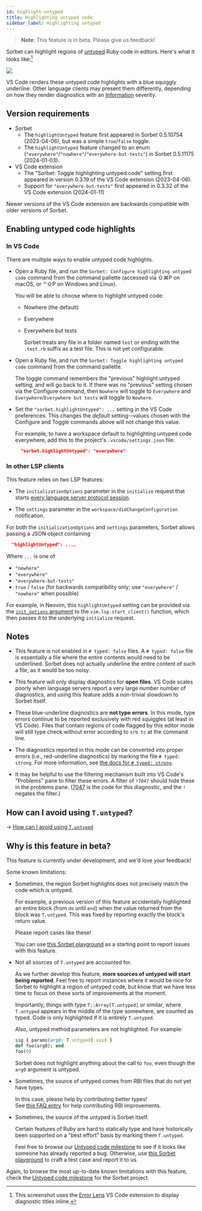 ```yaml
---
id: highlight-untyped
title: Highlighting untyped code
sidebar_label: Highlighting untyped
---
```


> **Note**: This feature is in beta. Please give us feedback!

Sorbet can highlight regions of [untyped] Ruby code in editors. Here's what it
looks like:[^1]

[untyped]: untyped.md

![](/img/highlight-untyped.png)

[^1]:
    This screenshot uses the [Error Lens] VS Code extension to display
    diagnostic titles inline.

[error lens]:
  https://marketplace.visualstudio.com/items?itemName=usernamehw.errorlens

VS Code renders these untyped code highlights with a blue squiggly underline.
Other language clients may present them differently, depending on how they
render diagnostics with an [Information] severity.

[information]:
  https://microsoft.github.io/language-server-protocol/specifications/lsp/3.17/specification/#diagnosticSeverity

## Version requirements

- Sorbet
  - The `highlightUntyped` feature first appeared in Sorbet 0.5.10754
    (2023-04-06), but was a simple `true`/`false` toggle.
  - The `highlightUntyped` feature changed to an enum
    (`"everywhere"`/`"nowhere"`/`"everywhere-but-tests"`) in Sorbet 0.5.11175
    (2024-01-03).
- VS Code extension
  - The "Sorbet: Toggle highlighting untyped code" setting first appeared in
    version 0.3.19 of the VS Code extension (2023-04-06).
  - Support for `"everywhere-but-tests"` first appeared in 0.3.32 of the VS Code
    extension (2024-01-11)

Newer versions of the VS Code extension are backwards compatible with older
versions of Sorbet.

## Enabling untyped code highlights

### In VS Code

There are multiple ways to enable untyped code highlights.

- Open a Ruby file, and run the `Sorbet: Configure highlighting untyped code`
  command from the command pallette (accessed via ⇧⌘P on macOS, or ⌃⇧P on
  Windows and Linux).

  You will be able to choose where to highlight untyped code:

  - Nowhere (the default)

  - Everywhere

  - Everywhere but tests

    Sorbet treats any file in a folder named `test` or ending with the
    `.test.rb` suffix as a test file. This is not yet configurable.

- Open a Ruby file, and run the `Sorbet: Toggle highlighting untyped code`
  command from the command pallette.

  The toggle command remembers the "previous" highlight untyped setting, and
  will go back to it. If there was no "previous" setting chosen via the
  Configure command, then `Nowhere` will toggle to `Everywhere` and
  `Everywhere`/`Everywhere but tests` will toggle to `Nowhere`.

- Set the `"sorbet.highlightUntyped": ...` setting in the VS Code preferences.
  This changes the _default_ setting--values chosen with the Configure and
  Toggle commands above will not change this value.

  For example, to have a workspace default to highlighting untyped code
  everywhere, add this to the project's `.vscode/settings.json` file:

  ```json
    "sorbet.highlightUntyped": "everywhere"
  ```

### In other LSP clients

This feature relies on two LSP features:

- The `initializationOptions` parameter in the `initialize` request that starts
  [every language server protocol session](https://microsoft.github.io/language-server-protocol/specifications/lsp/3.17/specification/#initialize).

- The `settings` parameter in the `workspace/didChangeConfiguration`
  notification.

For both the `initializationOptions` and `settings` parameters, Sorbet allows
passing a JSON object containing

```json
  "highlightUntyped": ...,
```

Where `...` is one of

- `"nowhere"`
- `"everywhere"`
- `"everywhere-but-tests"`
- `true` / `false` (for backwards compatibility only; use `"everywhere"` /
  `"nowhere"` when possible)

For example, in Neovim, this `highlightUntyped` setting can be provided via the
[`init_options` argument] to the `vim.lsp.start_client()` function, which then
passes it to the underlying `initialize` request.

[`init_options` argument]:
  https://neovim.io/doc/user/lsp.html#:~:text=initializationOptions

## Notes

- This feature is not enabled in `# typed: false` files. A `# typed: false` file
  is essentially a file where the entire contents would need to be underlined.
  Sorbet does not actually underline the entire content of such a file, as it
  would be too noisy.

- This feature will only display diagnostics for **open files**. VS Code scales
  poorly when language servers report a very large number number of diagnostics,
  and using this feature adds a non-trivial slowdown to Sorbet itself.

- These blue-underline diagnostics are **not type errors**. In this mode, type
  errors continue to be reported exclusively with red squiggles (at least in VS
  Code). Files that contain regions of code flagged by this editor mode will
  still type check without error according to `srb tc` at the command line.

- The diagnostics reported in this mode can be converted into proper errors
  (i.e., red-underline diagnostics) by marking the file `# typed: strong`. For
  more information, see [the docs for `# typed: strong`](strong.md).

- It may be helpful to use the filtering mechanism built into VS Code's
  "Problems" pane to filter these errors. A filter of `!7047` should hide these
  in the problems pane. ([7047](error-reference.md#7047) is the code for this
  diagnostic, and the `!` negates the filter.)

## How can I avoid using `T.untyped`?

→ [How can I avoid using `T.untyped`](strong.md#how-can-i-avoid-using-tuntyped)

## Why is this feature in beta?

This feature is currently under development, and we'd love your feedback!

Some known limitations:

- Sometimes, the region Sorbet highlights does not precisely match the code
  which is untyped.

  For example, a previous version of this feature accidentally highlighted an
  entire block (from `do` until `end`) when the value returned from the block
  was `T.untyped`. This was fixed by reporting exactly the block's return value.

  Please report cases like these!

  You can use [this Sorbet playground] as a starting point to report issues with
  this feature.

- Not all sources of `T.untyped` are accounted for.

  As we further develop this feature, **more sources of untyped will start being
  reported**. Feel free to report instances where it would be nice for Sorbet to
  highlight a region of untyped code, but know that we have less time to focus
  on these sorts of improvements at the moment.

  Importantly, things with type `T::Array[T.untyped]` or similar, where
  `T.untyped` appears in the middle of the type somewhere, are counted as typed.
  Code is only highlighted if it is entirely `T.untyped`.

  Also, untyped method parameters are not highlighted. For example:

  ```ruby
  sig { params(arg0: T.untyped).void }
  def foo(arg0); end
  foo(0)
  ```

  Sorbet does not highlight anything about the call to `foo`, even though the
  `arg0` argument is untyped.

- Sometimes, the source of untyped comes from RBI files that do not yet have
  types.

  In this case, please help by contributing better types!\
  See [this FAQ entry] for help contributing RBI improvements.

- Sometimes, the source of the untyped is Sorbet itself.

  Certain features of Ruby are hard to statically type and have historically
  been supported on a "best effort" basis by marking them `T.untyped`.

  Feel free to browse our [Untyped code milestone] to see if it looks like
  someone has already reported a bug. Otherwise, use [this Sorbet playground] to
  craft a test case and report it to us.

Again, to browse the most up-to-date known limitations with this feature, check
the [Untyped code milestone] for the Sorbet project.

[this sorbet playground]:
  https://sorbet.run/#%23%20typed%3A%20strong%0A%23%20To%20report%20an%20issue%2C%20click%20%22Examples%20%E2%98%B0%20%3E%20Create%20issue%20with%20example%22%0A%0AT.unsafe%28nil%29.foo
[this faq entry]: faq#it-looks-like-sorbets-types-for-the-stdlib-are-wrong
[untyped code milestone]: https://github.com/sorbet/sorbet/milestone/20
